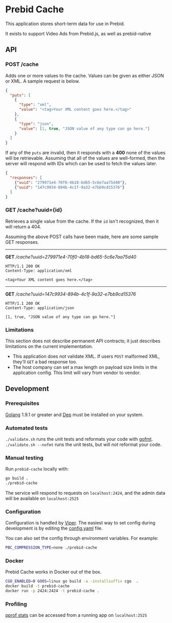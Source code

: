 # Prebid Cache

This application stores short-term data for use in Prebid.

It exists to support Video Ads from Prebid.js, as well as prebid-native

## API

### POST /cache

Adds one or more values to the cache. Values can be given as either JSON or XML. A sample request is below.

```json
{
  "puts": [
    {
      "type": "xml",
      "value": "<tag>Your XML content goes here.</tag>"
    },
    {
      "type": "json",
      "value": [1, true, "JSON value of any type can go here."]
    }
  ]
}
```

If any of the `puts` are invalid, then it responds with a **400** none of the values will be retrievable.
Assuming that all of the values are well-formed, then the server will respond with IDs which can be used to
fetch the values later.

```json
{
  "responses": [
    {"uuid": "279971e4-70f0-4b18-bd65-5c6e7aa75d40"},
    {"uuid": "147c9934-894b-4c1f-9a32-e7bb9cd15376"}
  ]
}
```


### GET /cache?uuid={id}

Retrieves a single value from the cache. If the `id` isn't recognized, then it will return a 404.

Assuming the above POST calls have been made, here are some sample GET responses.

---

**GET** */cache?uuid=279971e4-70f0-4b18-bd65-5c6e7aa75d40*

```
HTTP/1.1 200 OK
Content-Type: application/xml

<tag>Your XML content goes here.</tag>
```

---

**GET** */cache?uuid=147c9934-894b-4c1f-9a32-e7bb9cd15376*

```
HTTP/1.1 200 OK
Content-Type: application/json

[1, true, "JSON value of any type can go here."]
```

### Limitations

This section does not describe permanent API contracts; it just describes limitations on the current implementation.

- This application does *not* validate XML. If users `POST` malformed XML, they'll `GET` a bad response too.
- The host company can set a max length on payload size limits in the application config. This limit will vary from vendor to vendor.

## Development

### Prerequisites

[Golang](https://golang.org/doc/install) 1.9.1 or greater and [Dep](https://github.com/golang/dep#installation) must be installed on your system.

### Automated tests

`./validate.sh` runs the unit tests and reformats your code with [gofmt](https://golang.org/cmd/gofmt/).
`./validate.sh --nofmt` runs the unit tests, but will _not_ reformat your code.

### Manual testing

Run `prebid-cache` locally with:

```bash
go build .
./prebid-cache
```

The service will respond to requests on `localhost:2424`, and the admin data will be available on `localhost:2525`

### Configuration

Configuration is handled by [Viper](https://github.com/spf13/viper#putting-values-into-viper).
The easiest way to set config during development is by editing the [config.yaml](./config.yaml) file.

You can also set the config through environment variables. For example:

```bash
PBC_COMPRESSION_TYPE=none ./prebid-cache
```

### Docker

Prebid Cache works in Docker out of the box.

```bash
CGO_ENABLED=0 GOOS=linux go build -a -installsuffix cgo  .
docker build -t prebid-cache
docker run -p 2424:2424 -t prebid-cache .
```

### Profiling

[pprof stats](http://artem.krylysov.com/blog/2017/03/13/profiling-and-optimizing-go-web-applications/) can be accessed from a running app on `localhost:2525`
